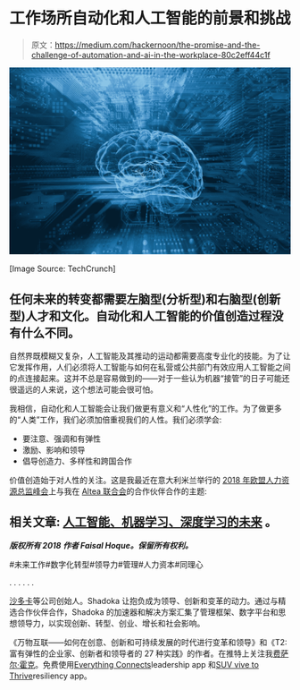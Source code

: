 # 工作场所自动化和人工智能的前景和挑战

> 原文：<https://medium.com/hackernoon/the-promise-and-the-challenge-of-automation-and-ai-in-the-workplace-80c2eff44c1f>

![](img/a7fb8842048f09ec8d184c5b83659a13.png)

[Image Source: TechCrunch]

## 任何未来的转变都需要左脑型(分析型)和右脑型(创新型)人才和文化。自动化和人工智能的价值创造过程没有什么不同。

自然界既模糊又复杂，人工智能及其推动的运动都需要高度专业化的技能。为了让它发挥作用，人们必须将人工智能与如何在私营或公共部门有效应用人工智能之间的点连接起来。这并不总是容易做到的——对于一些认为机器“接管”的日子可能还很遥远的人来说，这个想法可能会很可怕。

我相信，自动化和人工智能会让我们做更有意义和“人性化”的工作。为了做更多的“人类”工作，我们必须加倍重视我们的人性。我们必须学会:

*   要注意、强调和有弹性
*   激励、影响和领导
*   倡导创造力、多样性和跨国合作

价值创造始于对人性的关注。这是我最近在意大利米兰举行的 [2018 年欧盟人力资源总监峰会](https://www.linkedin.com/feed/update/urn:li:activity:6415233546520264704)上与我在 [Altea 联合会](https://www.linkedin.com/company/alteafederation/)的合作伙伴合作的主题:

## **相关文章:** [**人工智能、机器学习、深度学习的未来**](http://faisalhoque.com/2017/11/16/future-of-work-with-ai-machine-learning-and-deep-learning/) **。**

***版权所有 2018 作者 Faisal Hoque。保留所有权利。***

#未来工作#数字化转型#领导力#管理#人力资本#同理心

. . . . . .

[沙多卡](http://shadoka.com/)等公司创始人。Shadoka 让抱负成为领导、创新和变革的动力。通过与精选合作伙伴合作，Shadoka 的加速器和解决方案汇集了管理框架、数字平台和思想领导力，以实现创新、转型、创业、增长和社会影响。

《万物互联——如何在创意、创新和可持续发展的时代进行变革和领导》和《T2:富有弹性的企业家、创新者和领导者的 27 种实践》的作者。在推特上关注我[费萨尔·霍克](http://medium.com/u/66953a6e238f)。免费使用[Everything Connects](http://app.everythingconnectsthebook.com/login.php)leadership app 和[SUV vive to Thrive](http://app.survivetothrive.pub/login.php)resiliency app。